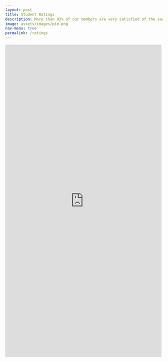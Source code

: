 ```yaml
---
layout: post
title: Student Ratings
description: More than 93% of our members are very satisfied of the society!
image: assets/images/pie.png
nav-menu: true
permalink: /ratings
---
```




<embed src="https://drive.google.com/viewerng/viewer?embedded=true&url=http://modernjive.uk/infographic.pdf" width="500" height="1000">
